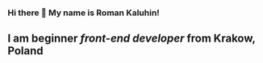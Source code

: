 ### Hi there 👋 My name is **Roman Kaluhin**!                                                                                                                                                                                                                       
## I am beginner *front-end developer* from Krakow, Poland
<!--
**KaluhinR/KaluhinR** is a ✨ _special_ ✨ repository because its `README.md` (this file) appears on your GitHub profile.

#
### Programming Languages and Technologies 
![HTML](https://img.shields.io/badge/-HTML-090909?style=for-the-badge&logo=html5)
![CSS](https://img.shields.io/badge/-CSS-090909?style=for-the-badge&logo=css3)
[JavaScript](https://img.shields.io/badge/-JavaScript-090909?style=for-the-badge&logo=JavaScript)
#
### ask me ✉️ Mail me: kaluhin07@gmail.com
### my CV : link coming soon 
#
- 
-->
